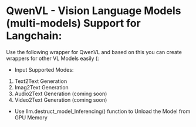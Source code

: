 # QwenVL - Vision Language Models (multi-models) Support for Langchain:
Use the following wrapper for QwenVL and based on this you can create wrappers for other VL Models easily (:

- Input Supported Modes:
1. Text2Text Generation
2. Imag2Text Generation
3. Audio2Text Generation (coming soon)
4. Video2Text Generation (coming soon)


- Use llm.destruct_model_Inferencing()
function to Unload the Model from GPU Memory
